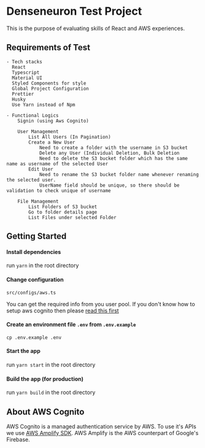 # Denseneuron Test Project
This is the purpose of evaluating skills of React and AWS experiences.

## Requirements of Test
```aidl
- Tech stacks
  React
  Typescript
  Material UI
  Styled Components for style
  Global Project Configuration
  Prettier
  Husky
  Use Yarn instead of Npm

- Functional Logics
    Signin (using Aws Cognito)
    
    User Management
        List All Users (In Pagination)
        Create a New User
            Need to create a folder with the username in S3 bucket
            Delete any User (Individual Deletion, Bulk Deletion
            Need to delete the S3 bucket folder which has the same name as username of the selected User
        Edit User
            Need to rename the S3 bucket folder name whenever renaming the selected user.
            UserName field should be unique, so there should be validation to check unique of username

    File Management
        List Folders of S3 bucket
        Go to folder details page
        List Files under selected Folder
```

## Getting Started

#### Install dependencies

run `yarn` in the root directory

#### Change configuration

`src/configs/aws.ts`

You can get the required info from you user pool. If you don't know how to setup aws cognito then please [read this first](https://dev.to/mubbashir10/implement-auth-in-react-easily-using-aws-cognito-5bhi)

#### Create an environment file `.env` from `.env.example`

`cp .env.example .env`

#### Start the app

run `yarn start` in the root directory

#### Build the app (for production)

run `yarn build` in the root directory

## About AWS Cognito

AWS Cognito is a managed authentication service by AWS. To use it's APIs we use [AWS Amplify SDK](https://docs.amplify.aws/lib/auth/getting-started/q/platform/js#create-authentication-service). AWS Amplify is the AWS counterpart of Google's Firebase.
